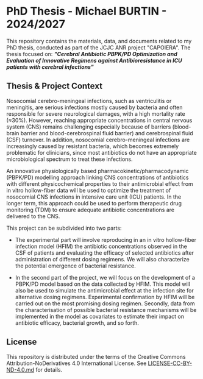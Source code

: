 # PhD Thesis - Michael BURTIN - 2024/2027

This repository contains the materials, data, and documents related to my PhD thesis, conducted as part of the JCJC ANR project "CAPOIERA". The thesis focused on: **_"Cerebral Antibiotic PBPK/PD Optimization and Evaluation of Innovative Regimens against Antibioresistance in ICU patients with cerebral infections"_**

## Thesis & Project Context

Nosocomial cerebro-meningeal infections, such as ventriculitis or meningitis, are serious infections mostly caused by bacteria and often responsible for severe neurological damages, with a high mortality rate (≈30%). However, reaching appropriate concentrations in central nervous system (CNS) remains challenging especially because of barriers (blood-brain barrier and blood-cerebrospinal fluid barrier) and cerebrospinal fluid (CSF) turnover. In addition, nosocomial cerebro-meningeal infections are increasingly caused by resistant bacteria, which becomes extremely problematic for clinicians, since most antibiotics do not have an appropriate microbiological spectrum to treat these infections.

An innovative physiologically based pharmacokinetic/pharmacodynamic (PBPK/PD) modelling approach linking CNS concentrations of antibiotics with different physicochemical properties to their antimicrobial effect from in vitro hollow-fiber data will be used to optimize the treatment of nosocomial CNS infections in intensive care unit (ICU) patients. In the longer term, this approach could be used to perform therapeutic drug monitoring (TDM) to ensure adequate antibiotic concentrations are delivered to the CNS.

This project can be subdivided into two parts:

- The experimental part will involve reproducing in an in vitro hollow-fiber infection model (HFIM) the antibiotic concentrations observed in the CSF of patients and evaluating the efficacy of selected antibiotics after administration of different dosing regimens. We will also characterize the potential emergence of bacterial resistance.

- In the second part of the project, we will focus on the development of a PBPK/PD model based on the data collected by HFIM. This model will also be used to simulate the antimicrobial effect at the infection site for alternative dosing regimens. Experimental confirmation by HFIM will be carried out on the most promising dosing regimen. Secondly, data from the characterisation of possible bacterial resistance mechanisms will be implemented in the model as covariates to estimate their impact on antibiotic efficacy, bacterial growth, and so forth.

## License

This repository is distributed under the terms of the Creative Commons Attribution-NoDerivatives 4.0 International License. See [LICENSE-CC-BY-ND-4.0.md](LICENSE-CC-BY-ND-4.0.md) for details.